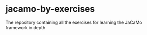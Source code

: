 # jacamo-by-exercises
The repository containing all the exercises for learning the JaCaMo framework in depth
